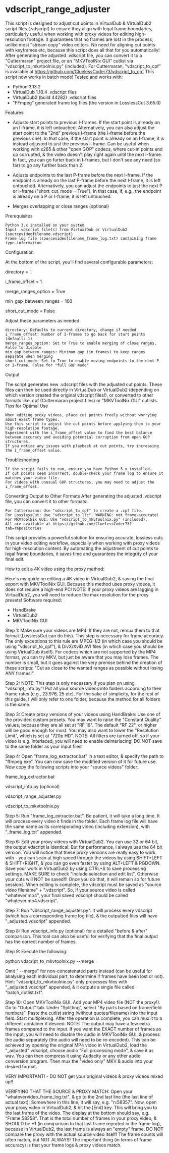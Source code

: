 # vdscript_range_adjuster
This script is designed to adjust cut points in VirtualDub & VirtualDub2 script files (.vdscript) to ensure they align with legal frame boundaries, particularly useful when working with proxy videos for editing high-resolution footage. It guarantees that no frames are lost in the process, unlike most "stream copy" video editors. No need for aligning cut points with keyframes etc, because this script does all that for you automatically! After generating the adjusted .vdscript file, you can convert it to a "Cuttermaran" project file, or an "MKVToolNix GUI" cutlist via "vdscript_to_mkvtoolnix.py" (included). For Cuttermaran, "vdscript_to_cpf" is available at https://github.com/CluelessCoder73/vdscript_to_cpf
This script now works in batch mode!
 Tested and works with:
 - Python 3.13.2
 - VirtualDub 1.10.4 .vdscript files
 - VirtualDub2 (build 44282) .vdscript files
 - "FFmpeg" generated frame log files (the version in LosslessCut 3.65.0)

Features:

 - Adjusts start points to previous I-frames. If the start point is already on an I-frame, it is left untouched. 
    Alternatively, you can also adjust the start point to the "2nd" previous I-frame (the I-frame before the previous one). In that case, if the start point is already on an I-frame, it is instead adjusted to just the previous I-frame. Can be useful when working with x265 & other "open GOP" codecs, where cut-in points end up corrupted, & the video doesn't play right again until the next I-frame.
    In fact, you can go furter back in I-frames, but I don't see any need (so far) to go any further back than 2.

 - Adjusts endpoints to the last P-frame before the next I-frame. If the endpoint is already on the last P-frame before the next I-frame, it is left untouched.
    Alternatively, you can adjust the endpoints to just the next P or I-frame ("short_cut_mode = True"). In that case, if, e.g., the endpoint is already on a P or I-frame, it is left untouched.
    
 - Merges overlapping or close ranges (optional)

Prerequisites

    Python 3.x installed on your system
    Input .vdscript file(s) from VirtualDub or VirtualDub2 (sourcevideofilename.vdscript)
    Frame log file (sourcevideofilename_frame_log.txt) containing frame type information

Configuration

At the bottom of the script, you'll find several configurable parameters:

directory = '.'

i_frame_offset = 1

merge_ranges_option = True

min_gap_between_ranges = 100

short_cut_mode = False

Adjust these parameters as needed:

    directory: Defaults to current directory, change if needed
    i_frame_offset: Number of I-frames to go back for start points (default: 1)
    merge_ranges_option: Set to True to enable merging of close ranges, False to disable
    min_gap_between_ranges: Minimum gap (in frames) to keep ranges separate when merging
    short_cut_mode: Set to True to enable moving endpoints to the next P or I-frame, False for "full GOP mode"

Output

The script generates new .vdscript files with the adjusted cut points. These files can then be used directly in VirtualDub or VirtualDub2 (depending on which version created the original vdscript files!), or converted to other formats like .cpf (Cuttermaran project files) or "MKVToolNix GUI" cutlists.
Tips for Optimal Use

    When editing proxy videos, place cut points freely without worrying about exact frame types.
    Use this script to adjust the cut points before applying them to your high-resolution footage.
    Experiment with the i_frame_offset value to find the best balance between accuracy and avoiding potential corruption from open GOP structures.
    If you notice any issues with playback at cut points, try increasing the i_frame_offset value.

Troubleshooting

    If the script fails to run, ensure you have Python 3.x installed.
    If cut points seem incorrect, double-check your frame log to ensure it matches your video file.
    For videos with unusual GOP structures, you may need to adjust the i_frame_offset.

Converting Output to Other Formats
After generating the adjusted .vdscript file, you can convert it to other formats:

    For Cuttermaran: Use "vdscript_to_cpf" to create a .cpf file.
    For LosslessCut: Use "vdscript_to_llc". WARNING: not frame-accurate!
    For MKVToolNix GUI: Use "vdscript_to_mkvtoolnix.py" (included).
    All are available at https://github.com/CluelessCoder73?tab=repositories

This script provides a powerful solution for ensuring accurate, lossless cuts in your video editing workflow, especially when working with proxy videos for high-resolution content. By automating the adjustment of cut points to legal frame boundaries, it saves time and guarantees the integrity of your final edit.

How to edit a 4K video using the proxy method:

Here's my guide on editing a 4K video in VirtualDub2, & saving the final export with MKVToolNix GUI. Because this method uses proxy videos, it does not require a high-end PC! NOTE: If your proxy videos are lagging in VirtualDub2, you will need to reduce the max resolution for the proxy presets!
 Software required:
 - HandBrake
 - VirtualDub2
 - MKVToolNix GUI

Step 1:
Make sure your videos are MP4. If they are not, remux them to that format (LosslessCut can do this). This step is necessary for frame accuracy. The only exceptions to this rule are MPEG-1/2 (in which case you should be using "vdscript_to_cpf"), & DivX/XviD AVI files (in which case you should be using VirtualDub itself). For codecs which are not supported by the MP4 format, you can try MKV, but just be aware that you may lose frames. The number is small, but it goes against the very premise behind the creation of these scripts: "Cut as close to the wanted ranges as possible without losing ANY frames!".

Step 2:
NOTE: This step is only necessary if you plan on using "vdscript_info.py"!
Put all your source videos into folders according to their frame rates (e.g., 23.976, 25 etc). For the sake of simplicity, for the rest of this guide, I will only refer to one folder, because the method for all folders is the same.

Step 3:
Create proxy versions of your videos using HandBrake: Use one of the provided custom presets. You may want to raise the "Constant Quality" values, because they are all set at "RF 16". The default "RF 22", or higher will be good enough for most. You may also want to lower the "Resolution Limit", which is set at "720p HD". NOTE: All filters are turned off, so if your video is e.g. interlaced, you will need to enable deinterlacing! DO NOT save to the same folder as your input files!

Step 4:
Open "frame_log_extractor.bat" in a text editor, & specify the path to "ffmpeg.exe". You can now save the modified version of it for future use. Now copy the following scripts into your "source videos" folder:

frame_log_extractor.bat

vdscript_info.py (optional)

vdscript_range_adjuster.py

vdscript_to_mkvtoolnix.py

Step 5:
Run "frame_log_extractor.bat". Be patient, it will take a long time. It will process every video it finds in the folder. Each frame log file will have the same name as its corresponding video (including extension), with "_frame_log.txt" appended.

Step 6:
Edit your proxy videos with VirtualDub2. You can use 32 or 64 bit, the output vdscript is identical. But for performance, I always use the 64 bit version. You will notice that these proxy versions are really easy to work with - you can scan at high speed through the videos by using SHIFT+LEFT & SHIFT+RIGHT, & you can go even faster by using ALT+LEFT & PGDOWN. Save your work in VirtualDub2 by using CTRL+S to save processing settings. MAKE SURE to check "Include selection and edit list", Otherwise your cuts will NOT be saved!!! Once you do that, it will remain so for future sessions. When editing is complete, the vdscript must be saved as "source video filename" + ".vdscript". So, if your source video is called "whatever.mp4", your final saved vdscript should be called "whatever.mp4.vdscript".

Step 7:
Run "vdscript_range_adjuster.py". It will process every vdscript (which has a corresponding frame log file), & the outputted files will have "_adjusted.vdscript" appended.

Step 8:
Run vdscript_info.py (optional) for a detailed "before & after" comparison. This tool can also be useful for verifying that the final output has the correct number of frames.

Step 9:
Execute the following:

python vdscript_to_mkvtoolnix.py --merge

Omit " --merge" for non-concatenated parts instead (can be useful for analysing each individual part, to determine if frames have been lost or not). Hint: "vdscript_to_mkvtoolnix.py" only processes files with "_adjusted.vdscript" appended, & it outputs a single file called "batch_cutlist.txt".

Step 10:
Open MKVToolNix GUI. Add your MP4 video file (NOT the proxy!). Go to "Output" tab. Under "Splitting", select "By parts based on frame/field numbers". Paste the cutlist string (without quotes/filename) into the input field. Start multiplexing. After the operation is complete, you can mux it to a different container if desired. NOTE: The output may have a few extra frames compared to the input. If you want the EXACT number of frames as the input, you will need to disable the audio in MKVToolNix GUI, & process the audio separately (the audio will need to be re-encoded). This can be achieved by opening the original MP4 video in VirtualDub2, load the "_adjusted" vdscript, choose audio "Full processing mode", & save it as wav. You can then compress it using Audacity or any other audio conversion program. Then mux the "video only" MKV & audio into your desired format.

VERY IMPORTANT! - DO NOT get your original videos & proxy videos mixed up!!

VERIFYING THAT THE SOURCE & PROXY MATCH:
Open your "whatevervideo_frame_log.txt", & go to the 2nd last line (the last line of actual text); Somewhere in this line, it will say, e.g. "n:58357".
Now, open your proxy video in VirtualDub2, & hit the [End] key. This will bring you to the last frame of the video. The display at the bottom should say, e.g. "Frame 58358". That is the total number of frames in your proxy video, & SHOULD be +1 (in comparison to that last frame reported in the frame log), because in VirtualDub2, the last frame is always an "empty" frame.
DO NOT compare the proxy with the actual source video itself! The frame counts will often match, but NOT ALWAYS! The important thing (in terms of frame accuracy) is that your frame logs & proxy videos match.